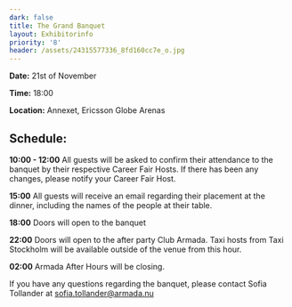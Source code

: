 ```yaml
---
dark: false
title: The Grand Banquet
layout: Exhibitorinfo
priority: '8'
header: /assets/24315577336_8fd160cc7e_o.jpg
---
```

**Date:** 21st of November

**Time:** 18:00

**Location:** Annexet, Ericsson Globe Arenas

## Schedule:

**10:00 - 12:00** All guests will be asked to confirm their attendance to the banquet by their respective Career Fair Hosts. If there has been any changes, please notify your Career Fair Host.

**15:00** All guests will receive an email regarding their placement at the dinner, including the names of the people at their table.

**18:00** Doors will open to the banquet

**22:00** Doors will open to the after party Club Armada. Taxi hosts from Taxi Stockholm will be available outside of the venue from this hour.

**02:00** Armada After Hours will be closing.

If you have any questions regarding the banquet, please contact Sofia Tollander at sofia.tollander@armada.nu

